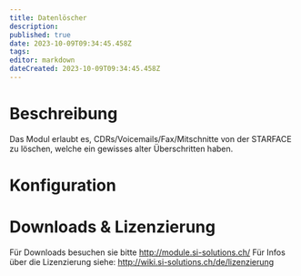 ```yaml
---
title: Datenlöscher
description: 
published: true
date: 2023-10-09T09:34:45.458Z
tags: 
editor: markdown
dateCreated: 2023-10-09T09:34:45.458Z
---
```


# Beschreibung
Das Modul erlaubt es, CDRs/Voicemails/Fax/Mitschnitte von der STARFACE zu löschen, welche ein gewisses alter Überschritten haben.

# Konfiguration



# Downloads & Lizenzierung
Für Downloads besuchen sie bitte http://module.si-solutions.ch/
Für Infos über die Lizenzierung siehe: http://wiki.si-solutions.ch/de/lizenzierung